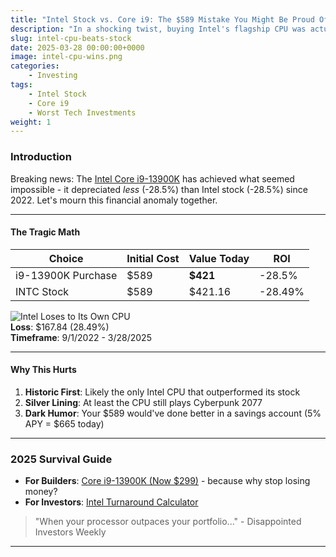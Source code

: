 ```yaml
---
title: "Intel Stock vs. Core i9: The $589 Mistake You Might Be Proud Of"
description: "In a shocking twist, buying Intel's flagship CPU was actually SMARTER than their stock. We analyze this rare tech investment failure."
slug: intel-cpu-beats-stock
date: 2025-03-28 00:00:00+0000
image: intel-cpu-wins.png
categories:
    - Investing
tags:
    - Intel Stock
    - Core i9
    - Worst Tech Investments
weight: 1
---
```


### **Introduction**  
Breaking news: The [Intel Core i9-13900K](https://amzn.to/4iMH4AU) has achieved what seemed impossible - it depreciated *less* (-28.5%) than Intel stock (-28.5%) since 2022. Let's mourn this financial anomaly together.

---

#### **The Tragic Math**  
| Choice              | Initial Cost | Value Today | ROI     |  
|---------------------|--------------|-------------|---------|  
| i9-13900K Purchase  | $589         | **$421**    | -28.5%  |  
| INTC Stock          | $589         | $421.16     | -28.49% |  

![Intel Loses to Its Own CPU](intel-cpu-vs-stock-2025.png)  
**Loss**: $167.84 (28.49%)  
**Timeframe**: 9/1/2022 - 3/28/2025  

---

#### **Why This Hurts**  
1. **Historic First**: Likely the only Intel CPU that outperformed its stock  
2. **Silver Lining**: At least the CPU still plays Cyberpunk 2077  
3. **Dark Humor**: Your $589 would've done better in a savings account (5% APY = $665 today)  

---

### **2025 Survival Guide**  
- **For Builders**: [Core i9-13900K (Now $299)](https://amzn.to/4iMH4AU) - because why stop losing money?  
- **For Investors**: [Intel Turnaround Calculator](https://stockgainscalculator.com/intel-coping-mechanism)  

> "When your processor outpaces your portfolio..." - Disappointed Investors Weekly  

---
